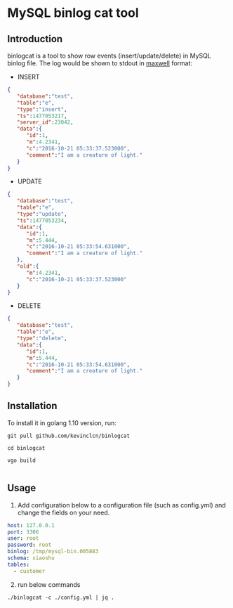 # MySQL binlog cat tool

## Introduction

binlogcat is a tool to show row events (insert/update/delete) 
in MySQL binlog file. The log would be shown to stdout in 
[maxwell](http://maxwells-daemon.io/dataformat/) format:

- INSERT

```json
{
   "database":"test",
   "table":"e",
   "type":"insert",
   "ts":1477053217,
   "server_id":23042,
   "data":{
      "id":1,
      "m":4.2341,
      "c":"2016-10-21 05:33:37.523000",
      "comment":"I am a creature of light."
   }
}

```

- UPDATE

```json
{
   "database":"test",
   "table":"e",
   "type":"update",
   "ts":1477053234,
   "data":{
      "id":1,
      "m":5.444,
      "c":"2016-10-21 05:33:54.631000",
      "comment":"I am a creature of light."
   },
   "old":{
      "m":4.2341,
      "c":"2016-10-21 05:33:37.523000"
   }
}

```

- DELETE

```json
{
   "database":"test",
   "table":"e",
   "type":"delete",
   "data":{
      "id":1,
      "m":5.444,
      "c":"2016-10-21 05:33:54.631000",
      "comment":"I am a creature of light."
   }
}
```

## Installation

To install it in golang 1.10 version, run:

```
git pull github.com/kevinclcn/binlogcat

cd binlogcat

vgo build


```

## Usage

1. Add configuration below to a configuration file (such as config.yml) and change the fields on your need.

```yaml
host: 127.0.0.1
port: 3306
user: root
password: root
binlog: /tmp/mysql-bin.005883
schema: xiaoshu
tables:
  - customer
```

2. run below commands


```
./binlogcat -c ./config.yml | jq .

```



